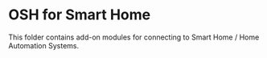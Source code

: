 # OSH for Smart Home

This folder contains add-on modules for connecting to Smart Home / Home Automation Systems.
